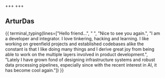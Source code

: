 +++
+++

## ArturDas

{{ terminal_typing(lines=["Hello friend...", " ", "Nice to see you again.", "I am a developer and integrator. I love tinkering, hacking and learning. I like working on greenfield projects and established codebases alike the constant is that I like doing many things and I derive great joy from being able to work on the multiple layers involved in product development.", "Lately I have grown fond of designing infrastructure systems and robust data processing pipelines, especially since with the recent interest in AI, it has become cool again."]) }}

